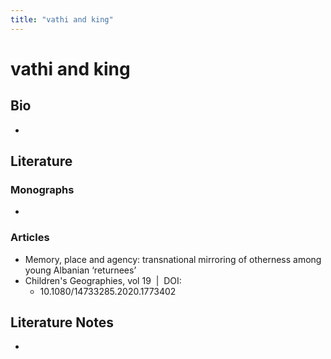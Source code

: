 ```yaml
---
title: "vathi and king"
---
```


# vathi and king

## Bio
- 

## Literature
### Monographs 
- 

### Articles 
-  Memory, place and agency: transnational mirroring of otherness among young Albanian ‘returnees’
- Children's Geographies, vol 19  |  DOI: 
	- 10.1080/14733285.2020.1773402

## Literature Notes
-